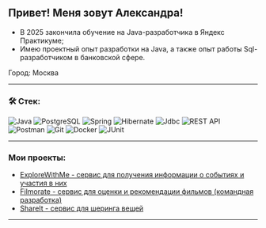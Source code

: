 ## Привет! Меня зовут Александра!

 - В 2025 закончила обучение на Java-разработчика в Яндекс Практикуме;
 - Имею проектный опыт разработки на Java, а также опыт работы Sql-разработчиком в банковской сфере.

Город: Москва

---
### &#128736; Стек:
![Java](https://img.shields.io/badge/java-%25?style=for-the-badge&logo=java&color=blue)
![PostgreSQL](https://img.shields.io/badge/PostgreSQL-%252300758F.svg?style=for-the-badge&logo=PostgreSQL&color=lightskyblue)
![Spring](https://img.shields.io/badge/spring-%25?style=for-the-badge&logo=spring&color=lavenderblush)
![Hibernate](https://img.shields.io/badge/Hibernate-%25?style=for-the-badge&logo=hibernate&color=peru)
![Jdbc](https://img.shields.io/badge/Jdbc-%25?style=for-the-badge&color=lavender)
![REST API](https://img.shields.io/badge/REST%20API-%23266999.svg?style=for-the-badge&color=teal)
![Postman](https://img.shields.io/badge/Postman-%25.svg?style=for-the-badge&logo=postman&color=moccasin)
![Git](https://img.shields.io/badge/Git-%25.svg?style=for-the-badge&logo=git&color=black)
![Docker](https://img.shields.io/badge/docker-%25?style=for-the-badge&logo=docker&color=gainsboro)
![JUnit](https://img.shields.io/badge/JUnit-%25?style=for-the-badge&color=crimson)

---

### Мои проекты:
- [ExploreWithMe - сервис для получения информации о событиях и участия в них](https://github.com/BersenevaAV/java-explore-with-me)
- [Filmorate - сервис для оценки и рекомендации фильмов (командная разработка)](https://github.com/BersenevaAV/filmorate)
- [ShareIt - сервис для шеринга вещей](https://github.com/BersenevaAV/java-shareit)

---
